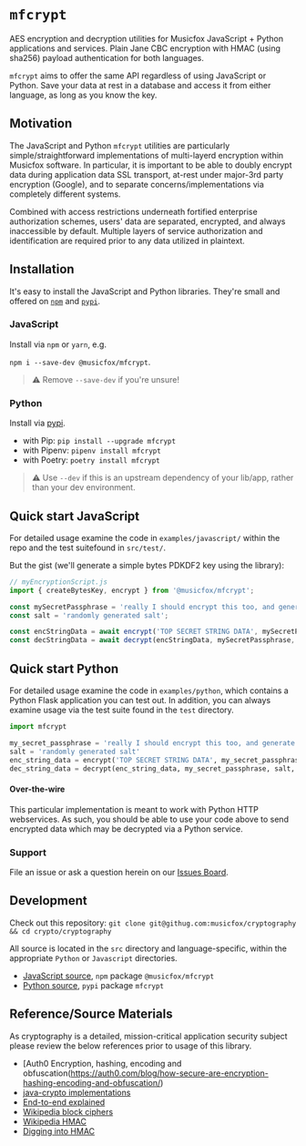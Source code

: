 # `mfcrypt`

AES encryption and decryption utilities for Musicfox JavaScript + Python applications and services. Plain Jane CBC encryption with HMAC (using sha256) payload authentication for both languages.

`mfcrypt` aims to offer the same API regardless of using JavaScript or Python. Save your data at
rest in a database and access it from either language, as long as you know the key.

## Motivation
The JavaScript and Python `mfcrypt` utilities are particularly simple/straightforward implementations of multi-layerd
encryption within Musicfox software. In particular, it is important to be able to doubly 
encrypt data during application data SSL transport, at-rest under major-3rd party encryption (Google), and to separate concerns/implementations via completely different systems.

Combined with access restrictions underneath fortified enterprise authorization schemes, users'
data are separated, encrypted, and always inaccessible by default. Multiple layers of service
authorization and identification are required prior to any data utilized in plaintext.

## Installation

It's easy to install the JavaScript and Python libraries. They're small and offered on [`npm`](https://npmjs.com) and [`pypi`](https://pypi.org). 

### JavaScript
Install via `npm` or `yarn`, e.g.

`npm i --save-dev @musicfox/mfcrypt`.

> ⚠️  Remove `--save-dev` if you're unsure!

### Python
Install via [pypi](https://pypi.org/project/mfcrypt/). 

- with Pip: `pip install --upgrade mfcrypt` 
- with Pipenv: `pipenv install mfcrypt`
- with Poetry: `poetry install mfcrypt`

> ⚠️  Use `--dev` if this is an upstream dependency of your lib/app, rather than your dev environment. 

## Quick start JavaScript

For detailed usage examine the code in `examples/javascript/` within the repo and the test suitefound in `src/test/`. 

But the gist (we'll generate a simple bytes PDKDF2 key using the library):

```js
// myEncryptionScript.js
import { createBytesKey, encrypt } from '@musicfox/mfcrypt';

const mySecretPassphrase = 'really I should encrypt this too, and generate it randomly. DO NOT use words like this. Tha NSA will break me.';
const salt = 'randomly generated salt';

const encStringData = await encrypt('TOP SECRET STRING DATA', mySecretPassphrase, salt);
const decStringData = await decrypt(encStringData, mySecretPassphrase, salt, 'string'); // give it a type hint at the end, you'll be happy you did ;-)
```

## Quick start Python

For detailed usage examine the code in `examples/python`, which contains a Python Flask application you can test out. In addition, you can always examine usage via
the test suite found in the `test` directory.

```python
import mfcrypt

my_secret_passphrase = 'really I should encrypt this too, and generate it randomly. DO NOT use words like this. Tha NSA will break me.'
salt = 'randomly generated salt' 
enc_string_data = encrypt('TOP SECRET STRING DATA', my_secret_passphrase, salt)
dec_string_data = decrypt(enc_string_data, my_secret_passphrase, salt, type_hint='string')
```
#### Over-the-wire
This particular implementation is meant to work with Python HTTP webservices. As such, you should be able to use your code above to send encrypted data which may be decrypted
via a Python service.

### Support

File an issue or ask a question herein on our [Issues Board](https://github.com/musicfox/cryptography/issues). 

## Development

Check out this repository:
`git clone git@githug.com:musicfox/cryptography && cd crypto/cryptography`

All source is located in the `src` directory and language-specific, within the appropriate `Python` or `Javascript` directories. 

- [JavaScript source](src/javascript), `npm` package `@musicfox/mfcrypt`
- [Python source](src/mfcrypt), `pypi` package `mfcrypt`

## Reference/Source Materials

As cryptography is a detailed, mission-critical application security subject please review the
below references prior to usage of this library.

- [Auth0 Encryption, hashing, encoding and obfuscation(https://auth0.com/blog/how-secure-are-encryption-hashing-encoding-and-obfuscation/)
- [java-crypto implementations](https://github.com/java-crypto/cross_platform_crypto)
- [End-to-end explained](https://crypto.stackexchange.com/questions/54082/in-end-to-end-encryption-doesnt-the-server-need-to-be-trusted/54087#54087)
- [Wikipedia block ciphers](https://en.wikipedia.org/wiki/Block_cipher_mode_of_operation#CBC)
- [Wikipedia HMAC](https://en.wikipedia.org/wiki/HMAC)
- [Digging into HMAC](https://pthree.org/2016/07/29/breaking-hmac/)
